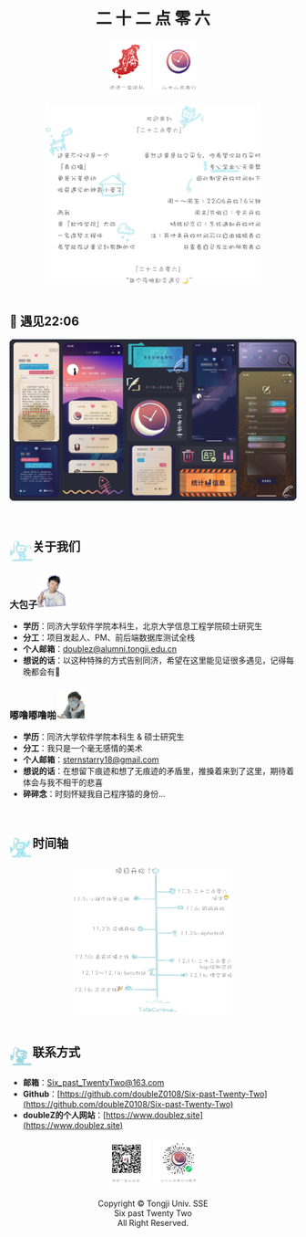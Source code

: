 <h1 align="center">二 十 二 点 零 六</h1>

<div align="center"><img src="README.assets/toplogoImg.png" alt="toplogoImg" width="30%;" /></div>

<br/>

<div align="center"><img src="README.assets/projectImg.png" alt="projectImg" width="75%;" /></div>

<br/>

## 🌙 遇见22:06

![readmeShowImg](README.assets/readmeShowImg.png)

<br/>

## <img src="README.assets/成员介绍.png" alt="成员介绍" align="middle" width="8%"/>关于我们

### 	  大包子<img src="README.assets/doubleZ.png" alt="doubleZ" width="10%;" />

- **学历**：同济大学软件学院本科生，北京大学信息工程学院硕士研究生
- **分工**：项目发起人、PM、前后端数据库测试全栈
- **个人邮箱**：[doublez@alumni.tongji.edu.cn](mailto:doublez@alumni.tongji.edu.cn)
- **想说的话**：以这种特殊的方式告别同济，希望在这里能见证很多遇见，记得每晚都会有🌙

### 嘟噜嘟噜啪<img src="README.assets/ckx.png" alt="ckx" width="10%;" />

- **学历**：同济大学软件学院本科生 & 硕士研究生
- **分工**：我只是一个毫无感情的美术
- **个人邮箱**：[sternstarry18@gmail.com](mailto:sternstarry18@gmail.com)
- **想说的话**：在想留下痕迹和想了无痕迹的矛盾里，推搡着来到了这里，期待着体会与我不相干的悲喜
- **碎碎念**：时刻怀疑我自己程序猿的身份...

<br/>

## <img src="README.assets/时间轴.png" alt="时间轴" align="middle" width="8%" />时间轴

<div align="center"><img src="README.assets/scheduleImg.png" alt="scheduleImg" width="55%;" /></div>

<br/>

## <img src="README.assets/联系方式.png" alt="联系方式"  align="middle" width="8%" />联系方式

- **邮箱**：[Six_past_TwentyTwo@163.com](mailto:Six_past_TwentyTwo@163.com)
- **Github**：[https://github.com/doubleZ0108/Six-past-Twenty-Two](https://github.com/doubleZ0108/Six-past-Twenty-Two)
- **doubleZ的个人网站**：[https://www.doublez.site](https://www.doublez.site)

<div align="center"><img src="README.assets/contactImg.png" alt="contactImg" width="30%;" /></div>

<p align="center">Copyright © Tongji Univ. SSE<br/>Six past Twenty Two<br/>All Right Reserved.</p>
